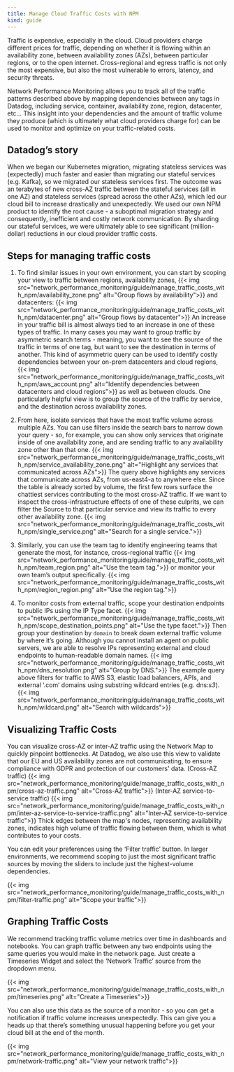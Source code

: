 ```yaml
---
title: Manage Cloud Traffic Costs with NPM
kind: guide
---
```

Traffic is expensive, especially in the cloud. Cloud providers charge different prices for traffic, depending on whether it is flowing within an availability zone, between availability zones (AZs), between particular regions, or to the open internet. Cross-regional and egress traffic is not only the most expensive, but also the most vulnerable to errors, latency, and security threats. 

Network Performance Monitoring allows you to track all of the traffic patterns described above by mapping dependencies between any tags in Datadog, including service, container, availability zone, region, datacenter, etc… This insight into your dependencies and the amount of traffic volume they produce (which is ultimately what cloud providers charge for) can be used to monitor and optimize on your traffic-related costs. 

## Datadog’s story

When we began our Kubernetes migration, migrating stateless services was (expectedly) much faster and easier than migrating our stateful services (e.g. Kafka), so we migrated our stateless services first. The outcome was an terabytes of new cross-AZ traffic between the stateful services (all in one AZ) and stateless services (spread across the other AZs), which led our cloud bill to increase drastically and unexpectedly. We used our own NPM product to identify the root cause - a suboptimal migration strategy and consequently, inefficient and costly network communication. By sharding our stateful services, we were ultimately able to see significant (million-dollar) reductions in our cloud provider traffic costs.

## Steps for managing traffic costs 

1. To find similar issues in your own environment, you can start by scoping your view to traffic between regions, 
    availability zones,
    {{< img src="network_performance_monitoring/guide/manage_traffic_costs_with_npm/availability_zone.png" alt="Group flows by availability">}}
    and datacenters:
    {{< img src="network_performance_monitoring/guide/manage_traffic_costs_with_npm/datacenter.png" alt="Group flows by datacenter">}}
    An increase in your traffic bill is almost always tied to an increase in one of these types of traffic. In many cases you may want to group traffic by asymmetric search terms - meaning, you want to see the source of the traffic in terms of one tag, but want to see the destination in terms of another. This kind of asymmetric query can be used to identify costly dependencies between your on-prem datacenters and cloud regions, 
    {{< img src="network_performance_monitoring/guide/manage_traffic_costs_with_npm/aws_account.png" alt="Identify dependencies between datacenters and cloud regions">}}
    as well as between clouds. One particularly helpful view is to group the source of the traffic by service, and the destination across availability zones.

2. From here, isolate services that have the most traffic volume across multiple AZs. You can use filters inside the search bars to narrow down your query - so, for example, you can show only services that originate inside of one availability zone, and are sending traffic to any availability zone other than that one.
    {{< img src="network_performance_monitoring/guide/manage_traffic_costs_with_npm/service_availability_zone.png" alt="Highlight any services that communicated across AZs">}}
    The query above highlights any services that communicate across AZs, from us-east4-a to anywhere else. Since the table is already sorted by volume, the first few rows surface the chattiest services contributing to the most cross-AZ traffic. If we want to inspect the cross-infrastructure effects of one of these culprits, we can filter the Source to that particular service and view its traffic to every other availability zone.
    {{< img src="network_performance_monitoring/guide/manage_traffic_costs_with_npm/single_service.png" alt="Search for a single service.">}}

3. Similarly, you can use the team tag to identify engineering teams that generate the most, for instance, cross-regional traffic 
{{< img src="network_performance_monitoring/guide/manage_traffic_costs_with_npm/team_region.png" alt="Use the team tag.">}}
or monitor your own team’s output specifically.
{{< img src="network_performance_monitoring/guide/manage_traffic_costs_with_npm/region_region.png" alt="Use the region tag.">}}

4. To monitor costs from external traffic, scope your destination endpoints to public IPs using the IP Type facet.
    {{< img src="network_performance_monitoring/guide/manage_traffic_costs_with_npm/scope_destination_points.png" alt="Use the type facet.">}}
    Then group your destination by `domain` to break down external traffic volume by where it’s going. Although you cannot install an agent on public servers, we are able to resolve IPs representing external and cloud endpoints to human-readable domain names. 
    {{< img src="network_performance_monitoring/guide/manage_traffic_costs_with_npm/dns_resolution.png" alt="Group by DNS.">}}
    The example query above filters for traffic to AWS S3, elastic load balancers, APIs, and external ‘.com’ domains using substring wildcard entries (e.g. dns:*s3*).  
    {{< img src="network_performance_monitoring/guide/manage_traffic_costs_with_npm/wildcard.png" alt="Search with wildcards">}}

## Visualizing Traffic Costs 

You can visualize cross-AZ or inter-AZ traffic using the Network Map to quickly pinpoint bottlenecks. At Datadog, we also use this view to validate that our EU and US availability zones are not communicating, to ensure compliance with GDPR and protection of our customers' data. 
(Cross-AZ traffic)
{{< img src="network_performance_monitoring/guide/manage_traffic_costs_with_npm/cross-az-traffic.png" alt="Cross-AZ traffic">}}
(Inter-AZ service-to-service traffic) 
{{< img src="network_performance_monitoring/guide/manage_traffic_costs_with_npm/inter-az-service-to-service-traffic.png" alt="Inter-AZ service-to-service traffic">}}
Thick edges between the map's nodes, representing availability zones, indicates high volume of traffic flowing between them, which is what contributes to your costs.

You can edit your preferences using the ‘Filter traffic’ button. In larger environments, we recommend scoping to just the most significant traffic sources by moving the sliders to include just the highest-volume dependencies.

{{< img src="network_performance_monitoring/guide/manage_traffic_costs_with_npm/filter-traffic.png" alt="Scope your traffic">}}

## Graphing Traffic Costs 

We recommend tracking traffic volume metrics over time in dashboards and notebooks. You can graph traffic between any two endpoints using the same queries you would make in the network page. Just create a Timeseries Widget and select the ‘Network Traffic’ source from the dropdown menu.  

{{< img src="network_performance_monitoring/guide/manage_traffic_costs_with_npm/timeseries.png" alt="Create a Timeseries">}}

You can also use this data as the source of a monitor - so you can get a notification if traffic volume increases unexpectedly. This can give you a heads up that there’s something unusual happening before you get your cloud bill at the end of the month.

{{< img src="network_performance_monitoring/guide/manage_traffic_costs_with_npm/network-traffic.png" alt="View your network traffic">}}
